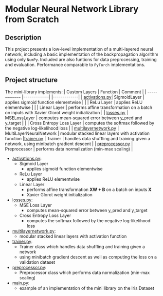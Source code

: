 # Modular Neural Network Library from Scratch
## Description
This project presents a low-level implementation of a multi-layered neural network, including a basic implementation of the backpropagation algorithm using only ```NumPy```. Included are also funtions for data preprocessing, training and evaluation. Performance comparable to ```PyTorch``` implementations. 

## Project structure
The mini-library implements:
| Custom Layers          | Function      | Comment     |
| -------------          |-------------| |-------------| 
| [activations.py](https://github.com/Nasmasim/modular-neural-network-mini-Library/blob/main/layers/activations.py)| SigmoidLayer | applies sigmoid function elementwise |
| | ReLu Layer | applies ReLU elementwise |
| | Linear Layer | performs affine transformation on a batch on inputs with Xavier Glorot weight initialization |
| [losses.py](https://github.com/Nasmasim/modular-neural-network-mini-Library/blob/main/layers/losses.py)      | MSELossLayer | computes mean-squared error between y_pred and y_target |
| | Cross Entropy Loss Layer | computes the softmax followed by the negative log-likelihood loss |
| [multilayernetwork.py](https://github.com/Nasmasim/modular-neural-network-mini-Library/blob/main/multilayernetwork.py) | MultiLayerNeuralNetwork | modular stacked linear layers with activation function
|[trainer.py](https://github.com/Nasmasim/modular-neural-network-mini-Library/blob/main/trainer.py) | Trainer | handles data shuffling and training given a network, using minibatch gradient descent |
| [preprocessor.py](https://github.com/Nasmasim/modular-neural-network-mini-Library/blob/main/preprocessor.py) | Preprocessor | performs data normalization (min-max scaling) |


* [activations.py](https://github.com/Nasmasim/modular-neural-network-mini-Library/blob/main/layers/activations.py): 
  * Sigmoid Layer
    * applies sigmoid function elementwise
  * ReLu Layer
    * applies ReLU elementwise
  * Linear Layer
    * performs affine transformation **XW + B** on a batch on inputs **X**
    * Xavier Glorot weight initialization
* [losses.py](https://github.com/Nasmasim/modular-neural-network-mini-Library/blob/main/layers/losses.py): 
  * MSE Loss Layer
    * computes mean-squared error between y_pred and y_target
  * Cross Entropy Loss Layer
    * computes the softmax followed by the negative log-likelihood loss
* [multilayernetwork.py](https://github.com/Nasmasim/modular-neural-network-mini-Library/blob/main/multilayernetwork.py):
    * modular stacked linear layers with activation function
* [trainer.py](https://github.com/Nasmasim/modular-neural-network-mini-Library/blob/main/trainer.py):
    * Trainer class which handles data shuffling and training given a network
    * using minibatch gradient descent as well as computing the loss on a validation dataset
* [preprocessor.py](https://github.com/Nasmasim/modular-neural-network-mini-Library/blob/main/preprocessor.py):
    * Preprocessor class which performs data normalization (min-max scaling)
* [main.py](https://github.com/Nasmasim/modular-neural-network-mini-Library/blob/main/main.py):
    * example of an implementation of the mini library on the Iris Dataset
